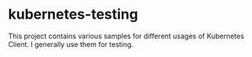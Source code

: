 # kubernetes-testing
This project contains various samples for different usages of Kubernetes Client. I generally use them  for testing.
